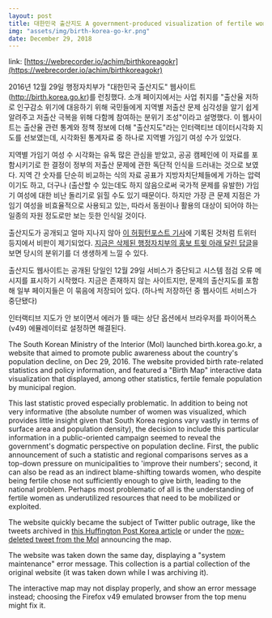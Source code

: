 ```yaml
---
layout: post
title: 대한민국 출산지도 A government-produced visualization of fertile women
img: "assets/img/birth-korea-go-kr.png"
date: December 29, 2018
---
```


link: [https://webrecorder.io/achim/birthkoreagokr](https://webrecorder.io/achim/birthkoreagokr)

2016년 12월 29일 행정자치부가 "대한민국 출산지도" 웹사이트(http://birth.korea.go.kr)를 런칭했다. 소개 페이지에서는 사업 취지를 "출산율 저하로 인구감소 위기에 대응하기 위해 국민들에게 지역별 저출산 문제 심각성을 알기 쉽게 알려주고 저출산 극복을 위해 다함께 참여하는 분위기 조성"이라고 설명했다. 이 웹사이트는 출산율 관련 통계와 정책 정보에 더해 "출산지도"라는 인터랙티브 데이터시각화 지도를 선보였는데, 시각화된 통계자료 중 하나로 지역별 가임기 여성 수가 있었다.

지역별 가임기 여성 수 시각화는 유독 많은 관심을 받았고, 공공 캠페인에 이 자료를 포함시키기로 한 결정이 정부의 저출산 문제에 관한 독단적 인식을 드러내는 것으로 보였다. 지역 간 숫자를 단순히 비교하는 식의 자료 공표가 지방자치단체들에게 가하는 압력이기도 하고, 더구나 (출산할 수 있는데도 하지 않음으로써 국가적 문제를 유발한) 가임기 여성에 대한 비난 돌리기로 읽힐 수도 있기 때문이다. 하지만 가장 큰 문제 지점은 가임기 여성을 비효율적으로 사용되고 있는, 따라서 동원이나 활용의 대상이 되어야 하는 일종의 자원 정도로만 보는 듯한 인식일 것이다.

출산지도가 공개되고 얼마 지나지 않아 [이 허핑턴포스트 기사](http://www.huffingtonpost.kr/2016/12/28/story_n_13876690.html)에 기록된 것처럼 트위터 등지에서 비판이 제기되었다. [지금은 삭제된 행정자치부의 홍보 트윗 아래 달린 답글](https://webrecorder.io/achim/birthkoreagokr/list/bookmarks/b15/20161229063904/https://twitter.com/withmoi/status/814280023825711104)을 보면 당시의 분위기를 더 생생하게 느낄 수 있다.

출산지도 웹사이트는 공개된 당일인 12월 29일 서비스가 중단되고 시스템 점검 오류 메시지를 표시하기 시작했다. 지금은 존재하지 않는 사이트지만, 문제의 출산지도를 포함해 일부 페이지들은 이 묶음에 저장되어 있다. (하나씩 저장하던 중 웹사이트 서비스가 중단됐다)

인터랙티브 지도가 안 보이면서 에러가 뜰 때는 상단 옵션에서 브라우저를 파이어폭스(v49) 에뮬레이터로 설정하면 해결된다.

The South Korean Ministry of the Interior (MoI) launched birth.korea.go.kr, a website that aimed to promote public awareness about the country's population decline, on Dec 29, 2016. The website provided birth rate-related statistics and policy information, and featured a "Birth Map" interactive data visualization that displayed, among other statistics, fertile female population by municipal region.

This last statistic proved especially problematic. In addition to being not very informative (the absolute number of women was visualized, which provides little insight given that South Korea regions vary vastly in terms of surface area and population density), the decision to include this particular information in a public-oriented campaign seemed to reveal the government's dogmatic perspective on population decline. First, the public announcement of such a statistic and regional comparisons serves as a top-down pressure on municipalities to 'improve their numbers'; second, it can also be read as an indirect blame-shifting towards women, who despite being fertile chose not sufficiently enough to give birth, leading to the national problem. Perhaps most problematic of all is the understanding of fertile women as underutilized resources that need to be mobilized or exploited.

The website quickly became the subject of Twitter public outrage, like the tweets archived in [this Huffington Post Korea article](http://www.huffingtonpost.kr/2016/12/28/story_n_13876690.html) or under the [now-deleted tweet from the MoI](https://webrecorder.io/achim/birthkoreagokr/list/bookmarks/b15/20161229063904/https://twitter.com/withmoi/status/814280023825711104) announcing the map.

The website was taken down the same day, displaying a "system maintenance" error message. This collection is a partial collection of the original website (it was taken down while I was archiving it).

The interactive map may not display properly, and show an error message instead; choosing the Firefox v49 emulated browser from the top menu might fix it.
